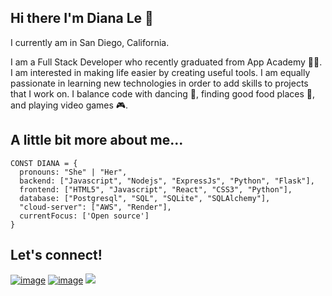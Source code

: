 ## Hi there I'm Diana Le 👋

I currently am in San Diego, California.

I am a Full Stack Developer who recently graduated from App Academy 👩‍💻. I am interested in making life easier by creating useful tools. I am equally passionate in learning new technologies in order to add skills to projects that I work on. I balance code with dancing 💃, finding good food places 🥘, and playing video games 🎮. 


## A little bit more about me...

```
CONST DIANA = {
  pronouns: "She" | "Her",
  backend: ["Javascript", "Nodejs", "ExpressJs", "Python", "Flask"],
  frontend: ["HTML5", "Javascript", "React", "CSS3", "Python"],
  database: ["Postgresql", "SQL", "SQLite", "SQLAlchemy"],
  "cloud-server": ["AWS", "Render"],
  currentFocus: ['Open source']
}

```

## Let's connect!
[![image](https://github.com/user-attachments/assets/315c4592-2a1e-40bf-88cd-1edd593bca40)](https://www.linkedin.com/in/diana-le-b88a11209/)
[![image](https://github.com/user-attachments/assets/1a5ba57d-a0d7-43c8-9416-17a338ad04ba)](https://dianapnle.github.io/#/)
<a href="mailto:dianapnle@gmail.com?"><img src="https://github.com/user-attachments/assets/791e1435-0f38-46b1-bcb4-9c48d1fbcf69?&style=for-the-badge&logo=gmail&logoColor=white"/></a>
